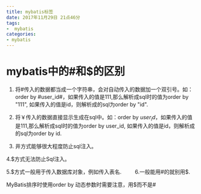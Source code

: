 ```yaml
---
title: mybatis标签
date: 2017年11月29日 21点46分
tags: 
-  mybatis  
categories:
- mybatis  
---
```


# mybatis中的#和$的区别


1. 将#传入的数据都当成一个字符串，会对自动传入的数据加一个双引号。如：order by #user_id#，如果传入的值是111,那么解析成sql时的值为order by "111", 如果传入的值是id，则解析成的sql为order by "id".

2. 将￥传入的数据直接显示生成在sql中。如：order by $user_id$，如果传入的值是111,那么解析成sql时的值为order by user_id,  如果传入的值是id，则解析成的sql为order by id.

3. 井方式能够很大程度防止sql注入。

4.$方式无法防止Sql注入。

5.$方式一般用于传入数据库对象，例如传入表名.
　　
6.一般能用#的就别用$.


MyBatis排序时使用order by 动态参数时需要注意，用$而不是#